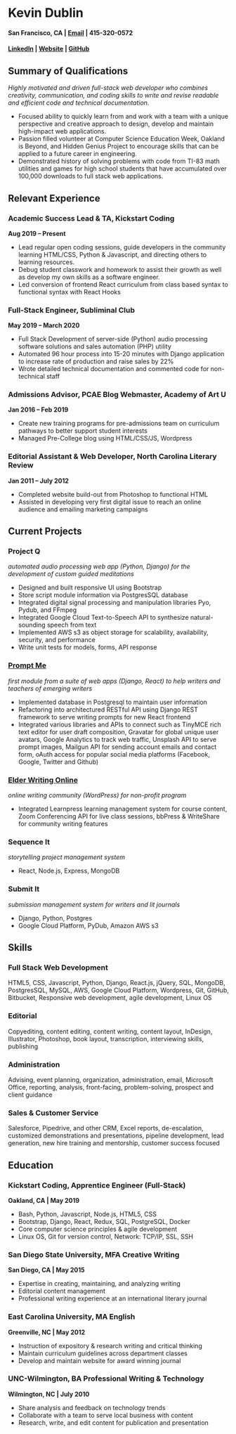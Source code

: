 # Kevin Dublin
#### San Francisco, CA |  [Email](mailto:kevdublin@gmail.com) |  415-320-0572
#### [LinkedIn](www.linkedin.com/in/kevindublin) | [Website](http://parteverything.com) | [GitHub](https://github.com/kevindublin/)

## Summary of Qualifications

*Highly motivated and driven full-stack web developer who combines creativity, communication, and coding skills to write and revise readable and efficient code and technical documentation.*

* Focused ability to quickly learn from and work with a team with a unique perspective and creative approach to design, develop and maintain high-impact web applications.
* Passion filled volunteer at Computer Science Education Week, Oakland is Beyond, and Hidden Genius Project to encourage skills that can be applied to a future career in engineering.
* Demonstrated history of solving problems with code from TI-83 math utilities and games for high school students that have accumulated over 100,000 downloads to full stack web applications.

## Relevant Experience

### Academic Success Lead & TA, Kickstart Coding
**Aug 2019 – Present**
* Lead regular open coding sessions, guide developers in the community learning HTML/CSS, Python & Javascript, and directing others to learning resources.
* Debug student classwork and homework to assist their growth as well as develop my own skills as a software engineer.
* Led conversion of frontend React curriculum from class based syntax to functional syntax with React Hooks

### Full-Stack Engineer, Subliminal Club
**May 2019 – March 2020**
* Full Stack Development of server-side (Python) audio processing software solutions and sales automation (PHP) utility
* Automated 96 hour process into 15-20 minutes with Django application to increase rate of production and raise sales by 22%
* Wrote detailed technical documentation and commented code for non-technical staff

### Admissions Advisor, PCAE Blog Webmaster, Academy of Art U
**Jan 2016 – Feb 2019**
* Create new training programs for pre-admissions team on curriculum pathways to better support student interests
* Managed Pre-College blog using HTML/CSS/JS, Wordpress

### Editorial Assistant & Web Developer, North Carolina Literary Review
**Jan 2011 – July 2012**
* Completed website build-out from Photoshop to functional HTML 
* Assisted in developing very first digital issue to reach an online audience and emailing marketing campaigns

## Current Projects

### Project Q
*automated audio processing web app (Python, Django) for the development of custom guided meditations*
* Designed and built responsive UI using Bootstrap
* Store script module information via PostgresSQL database
* Integrated digital signal processing and manipulation libraries Pyo, Pydub, and FFmpeg
* Integrated Google Cloud Text-to-Speech API to synthesize natural-sounding speech from text
* Implemented AWS s3 as object storage for scalability, availability, security, and performance
* Write unit tests for models, forms, API response

### [Prompt Me](http://promptme.herokuapp.com/)
*first module from a suite of web apps (Django, React) to help writers and teachers of emerging writers*
* Implemented database in Postgresql to maintain user information
* Refactoring into architectured RESTful API using Django REST framework to serve writing prompts for new React frontend
* Integrated various libraries and APIs to connect such as TinyMCE rich text editor for user draft composition, Gravatar for global unique user avatars, Google Analytics to track web traffic, Unsplash API to serve prompt images, Mailgun API for sending account emails and contact form, oAuth access for popular social media platforms (Facebook, Google, Twitter and Github)

### [Elder Writing Online](http://elderwriting.net/)
*online writing community (WordPress) for non-profit program*
* Integrated Learnpress learning management system for course content, Zoom Conferencing API for live class sessions, bbPress & WriteShare for community writing features

### Sequence It 
*storytelling project management system*
* React, Node.js, Express, MongoDB

### Submit It
*submission management system for writers and lit journals*
* Django, Python, Postgres
* Google Cloud Platform, PyDub, Amazon AWS s3

## Skills

### Full Stack Web Development
HTML5, CSS, Javascript, Python, Django, React.js, jQuery, SQL, MongoDB, PostgresSQL, MySQL, AWS, Google Cloud Platform, Wordpress, Git, GitHub, Bitbucket, Responsive web development, agile development, Linux OS

### Editorial
Copyediting, content editing, content writing, content layout, InDesign, Illustrator, Photoshop, book layout, transcription, interviewing skills, publishing

### Administration
Advising, event planning, organization, administration, email, Microsoft Office, reporting, analysis, front-facing, problem-solving, prospect and client guidance

### Sales & Customer Service
Salesforce, Pipedrive, and other CRM, Excel reports, de-escalation, customized demonstrations and presentations, pipeline development, lead generation, new hire training and mentorship, customer success focused

## Education

### Kickstart Coding, Apprentice Engineer (Full-Stack)
**Oakland, CA | May 2019**
- Bash, Python, Javascript, Node.js, HTML5, CSS
- Bootstrap, Django, React, Redux, SQL, PostgreSQL, Docker
- Core computer science principles & agile development
- Linux OS, Git for version control, Network: TCP/IP, SSL, SSH

### San Diego State University, MFA Creative Writing
**San Diego, CA | May 2015**
- Expertise in creating, maintaining, and analyzing writing
- Editorial content management
- Professional writing experience at an international literary journal

### East Carolina University, MA English
**Greenville, NC | May 2012**
- Instruction of expository & research writing and critical thinking
- Maintain curriculum guidelines across department classes
- Develop and maintain website for award winning journal

### UNC-Wilmington, BA Professional Writing & Technology
**Wilmington, NC | July 2010**
- Share analysis and feedback on technology trends
- Collaborate with a team to serve local business with content
- Research, write, and edit content for publication and presentation
